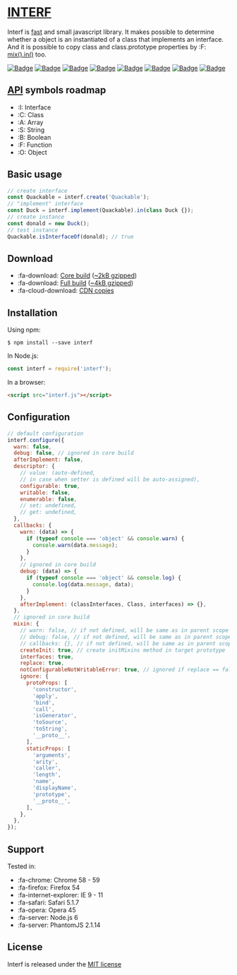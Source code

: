 # <span class="logo">[INTERF](https://shvabuk.github.io/interf) </span>

Interf is [fast](performance.md) and small javascript library.
It makes possible to determine whether a object is an instantiated of a class that implements an interface.
And it is possible to copy class and class.prototype properties by :F: [mix().in()](api/mixin/mix-in.md) too.

<a href="#"><img alt="Badge" src="https://img.shields.io/badge/interfaced-It is about 20% reliable and cooler-518a07.svg?style=flat-square"></a> <a href="#"><img alt="Badge" src="https://img.shields.io/badge/test-badge-518a07.svg?style=flat-square"></a> <a href="#"><img alt="Badge" src="https://img.shields.io/badge/test-badge-518a07.svg?style=flat-square"></a> <a href="#"><img alt="Badge" src="https://img.shields.io/badge/test-badge-518a07.svg?style=flat-square"></a> <a href="#"><img alt="Badge" src="https://img.shields.io/badge/test-badge-518a07.svg?style=flat-square"></a> <a href="#"><img alt="Badge" src="https://img.shields.io/badge/test-badge-518a07.svg?style=flat-square"></a> <a href="#"><img alt="Badge" src="https://img.shields.io/badge/test-badge-518a07.svg?style=flat-square"></a> <a href="#"><img alt="Badge" src="https://img.shields.io/badge/test-badge-518a07.svg?style=flat-square"></a>

## [API](https://shvabuk.github.io/interf/docs) symbols roadmap

* :I: Interface
* :C: Class
* :A: Array
* :S: String
* :B: Boolean
* :F: Function
* :O: Object

## Basic usage

``` javascript
// create interface
const Quackable = interf.create('Quackable');
// "implement" interface
const Duck = interf.implement(Quackable).in(class Duck {});
// create instance
const donald = new Duck();
// test instance
Quackable.isInterfaceOf(donald); // true
```

## Download

* :fa-download: [Core build](https://raw.githubusercontent.com/shvabuk/interf/master/dist/interf-core.js) ([~2kB gzipped](https://raw.githubusercontent.com/shvabuk/interf/master/dist/interf-core.min.js))
* :fa-download: [Full build](https://raw.githubusercontent.com/shvabuk/interf/master/dist/interf.js) ([~4kB gzipped](https://raw.githubusercontent.com/shvabuk/interf/master/dist/interf.min.js))
* :fa-cloud-download: [CDN copies](#)

## Installation

Using npm:
``` shell
$ npm install --save interf
```

In Node.js:
``` javascript
const interf = require('interf');
```

In a browser:
``` html
<script src="interf.js"></script>
```

## Configuration
``` javascript
// default configuration
interf.configure({
  warn: false,
  debug: false, // ignored in core build
  afterImplement: false,
  descriptor: {
    // value: (auto-defined,
    // in case when setter is defined will be auto-assigned),
    configurable: true,
    writable: false,
    enumerable: false,
    // set: undefined,
    // get: undefined,
  },
  callbacks: {
    warn: (data) => {
      if (typeof console === 'object' && console.warn) {
        console.warn(data.message);
      }
    },
    // ignored in core build
    debug: (data) => {
      if (typeof console === 'object' && console.log) {
        console.log(data.message, data);
      }
    },
    afterImplement: (classInterfaces, Class, interfaces) => {},
  },
  // ignored in core build
  mixin: {
    // warn: false, // if not defined, will be same as in parent scope
    // debug: false, // if not defined, will be same as in parent scope
    // callbacks: {}, // if not defined, will be same as in parent scope
    createInit: true, // create initMixins method in target prototype
    interfaces: true,
    replace: true,
    notConfigurableNotWritableError: true, // ignored if replace == false,
    ignore: {
      protoProps: [
        'constructor',
        'apply',
        'bind',
        'call',
        'isGenerator',
        'toSource',
        'toString',
        '__proto__',
      ],
      staticProps: [
        'arguments',
        'arity',
        'caller',
        'length',
        'name',
        'displayName',
        'prototype',
        '__proto__',
      ],
    },
  },
});
```

## Support
Tested in:
* :fa-chrome: Chrome 58 - 59
* :fa-firefox: Firefox 54
* :fa-internet-explorer: IE 9 - 11
* :fa-safari: Safari 5.1.7
* :fa-opera: Opera 45
* :fa-server: Node.js 6
* :fa-server: PhantomJS 2.1.14

## License

Interf is released under the [MIT license](https://raw.githubusercontent.com/shvabuk/interf/master/LICENSE.txt)
